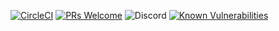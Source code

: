 [![CircleCI](https://img.shields.io/circleci/build/github/hornta/trollskogen-api)](https://circleci.com/gh/hornta/trollskogen-api) [![PRs Welcome](https://img.shields.io/badge/PRs-welcome-brightgreen.svg?style=flat)](http://makeapullrequest.com) ![Discord](https://img.shields.io/discord/540217517164068922) [![Known Vulnerabilities](https://snyk.io/test/github/hornta/trollskogen-api/badge.svg)](https://snyk.io/test/github/hornta/trollskogen-api)